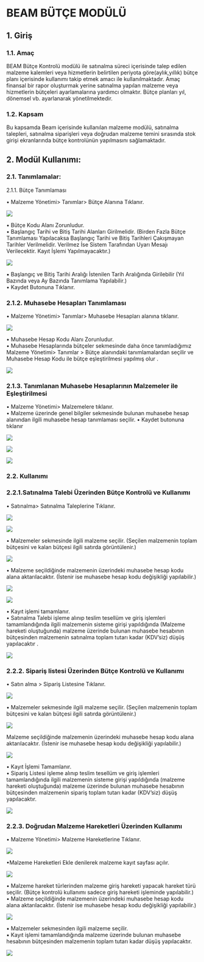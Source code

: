 # BEAM BÜTÇE MODÜLÜ

## 1. Giriş

### 1.1. Amaç

BEAM Bütçe Kontrolü modülü ile satınalma süreci içerisinde talep edilen malzeme kalemleri veya hizmetlerin 
belirtilen periyota göre(aylık,yıllık) bütçe planı içerisinde kullanımı takip etmek amacı ile kullanılmaktadır.
Amaç finansal bir rapor oluşturmak yerine satınalma yapılan malzeme veya hizmetlerin bütçeleri ayarlamalarına 
yardımcı olmaktır. Bütçe planları yıl, dönemsel vb. ayarlanarak yönetilmektedir. 

### 1.2. Kapsam

Bu kapsamda Beam içerisinde kullanılan malzeme modülü, satınalma talepleri, satınalma siparişleri veya 
doğrudan malzeme temini sırasında stok girişi ekranlarında bütçe kontrolünün yapılmasını sağlamaktadır. 

## 2. Modül Kullanımı:

### 2.1. Tanımlamalar:

2.1.1. Bütçe Tanımlaması


• Malzeme Yönetimi> Tanımlar> Bütçe Alanına Tıklanır.


![](https://docsbimser.blob.core.windows.net/imagecontainer/Butce_tanim_p-99746489-5bd5-4553-a7db-023844034a69.png)

• Bütçe Kodu Alanı Zorunludur.  
• Başlangıç Tarihi ve Bitiş Tarihi Alanları Girilmelidir. (Birden Fazla Bütçe Tanımlaması 
Yapılacaksa Başlangıç Tarihi ve Bitiş Tarihleri Çakışmayan Tarihler Verilmelidir. Verilmez İse 
Sistem Tarafından Uyarı Mesajı Verilecektir. Kayıt İşlemi Yapılmayacaktır.)


![](https://docsbimser.blob.core.windows.net/imagecontainer/Butce_tanim_p2-7d5862f6-f497-497f-a5b7-eb69cfa343b5.png)

▪ Başlangıç ve Bitiş Tarihi Aralığı İstenilen Tarih Aralığında Girilebilir (Yıl Bazında veya Ay 
 Bazında Tanımlama Yapılabilir.)  
• Kaydet Butonuna Tıklanır. 

### 2.1.2. Muhasebe Hesapları Tanımlaması 

• Malzeme Yönetimi> Tanımlar> Muhasebe Hesapları alanına tıklanır. 

![](https://docsbimser.blob.core.windows.net/imagecontainer/Butce_tanim_p4-1dca991d-c70f-480f-8bde-823f67665084.png)

• Muhasebe Hesap Kodu Alanı Zorunludur.  
• Muhasebe Hesaplarında bütçeler sekmesinde daha önce tanımladığımız Malzeme Yönetimi> Tanımlar > Bütçe alanındaki tanımlamalardan seçilir ve Muhasebe Hesap Kodu ile bütçe eşleştirilmesi yapılmış olur .

![](https://docsbimser.blob.core.windows.net/imagecontainer/Butc_Tanim_p5-665a459a-19dc-49ab-9f49-338583891c2c.png)

### 2.1.3. Tanımlanan Muhasebe Hesaplarının Malzemeler ile Eşleştirilmesi

• Malzeme Yönetimi> Malzemelere tıklanır.  
 • Malzeme üzerinde genel bilgiler sekmesinde bulunan muhasebe hesap alanından ilgili muhasebe hesap 
tanımlaması seçilir. 
• Kaydet butonuna tıklanır

![](https://docsbimser.blob.core.windows.net/imagecontainer/Butce_tanim_p6-a4988d15-fc90-43d6-bbcf-a3ed7c346a08.png)

![](https://docsbimser.blob.core.windows.net/imagecontainer/Butce_tanim_p7-7a044182-ba43-4536-b65a-fc3d5f5d488a.png)

![](https://docsbimser.blob.core.windows.net/imagecontainer/Butce_tanim_p8-362a32e6-ba0a-448f-9a58-83241fa13a18.png)

### 2.2. Kullanımı 

### 2.2.1.Satınalma Talebi Üzerinden Bütçe Kontrolü ve Kullanımı 

• Satınalma> Satınalma Taleplerine Tıklanır. 

![](https://docsbimser.blob.core.windows.net/imagecontainer/Butce_tanim_p9-37936ea4-3719-4a85-8f54-b93b25338ef2.png)

![](https://docsbimser.blob.core.windows.net/imagecontainer/Butce_tanim_p10-26e96c75-bc0f-432d-850e-c0b4fcc18cfc.png)

• Malzemeler sekmesinde ilgili malzeme seçilir. (Seçilen malzemenin toplam bütçesini ve kalan bütçesi ilgili 
satırda görüntülenir.)

![](https://docsbimser.blob.core.windows.net/imagecontainer/Butce_tanim_p11-ea3c55c3-0a34-498c-923b-f7a97d2b635d.png)

• Malzeme seçildiğinde malzemenin üzerindeki muhasebe hesap kodu alana aktarılacaktır. (İstenir ise 
muhasebe hesap kodu değişikliği yapılabilir.) 

![](https://docsbimser.blob.core.windows.net/imagecontainer/Butce_tanim_p12-f539a578-fdca-41c1-8510-ff95a20eec72.png)

![](https://docsbimser.blob.core.windows.net/imagecontainer/Butce_tanim_p13-75baa527-f011-4331-9b6d-0051769226f0.png)

• Kayıt işlemi tamamlanır.   
 • Satınalma Talebi işleme alınıp teslim tesellüm ve giriş işlemleri tamamlandığında ilgili malzemenin sisteme 
girişi yapıldığında (Malzeme hareketi oluştuğunda) malzeme üzerinde bulunan muhasebe hesabının 
bütçesinden malzemenin satınalma toplam tutarı kadar (KDV’siz) düşüş yapılacaktır .

![](https://docsbimser.blob.core.windows.net/imagecontainer/Butce_tanim_p14-a1dafbac-ed49-4c4d-be8f-a1d606910608.png)

### 2.2.2. Sipariş listesi Üzerinden Bütçe Kontrolü ve Kullanımı

• Satın alma > Sipariş Listesine Tıklanır.


![](https://docsbimser.blob.core.windows.net/imagecontainer/Butce_tanim_p15-ef07b396-43a5-4ee0-ba2d-cb7ec45bb5bf.png)

• Malzemeler sekmesinde ilgili malzeme seçilir. (Seçilen malzemenin toplam bütçesini ve kalan bütçesi ilgili 
satırda görüntülenir.) 

![](https://docsbimser.blob.core.windows.net/imagecontainer/Butce_tanim_p16-e53fddaf-27cf-4c68-acf8-706ce87f3ed2.png)

 Malzeme seçildiğinde malzemenin üzerindeki muhasebe hesap kodu alana aktarılacaktır. (İstenir ise 
muhasebe hesap kodu değişikliği yapılabilir.) 

![](https://docsbimser.blob.core.windows.net/imagecontainer/Butce_tanim_p17-34eab6fa-6491-493e-8c59-c4897d1a96d5.png)

• Kayıt İşlemi Tamamlanır.  
• Sipariş Listesi işleme alınıp teslim tesellüm ve giriş işlemleri tamamlandığında ilgili malzemenin sisteme girişi 
yapıldığında (malzeme hareketi oluştuğunda) malzeme üzerinde bulunan muhasebe hesabının bütçesinden 
malzemenin sipariş toplam tutarı kadar (KDV’siz) düşüş yapılacaktır. 


![](https://docsbimser.blob.core.windows.net/imagecontainer/Butce_tanim_p18-aa436da6-491a-41bd-97d5-109ce7cd014d.png)

### 2.2.3. Doğrudan Malzeme Hareketleri Üzerinden Kullanımı

• Malzeme Yönetimi> Malzeme Hareketlerine Tıklanır.


![](https://docsbimser.blob.core.windows.net/imagecontainer/Butce_tanim_p19-5a9c1cbb-f4fd-4c8b-a3a0-9c875f30e863.png)

•Malzeme Hareketleri Ekle denilerek malzeme kayıt sayfası açılır.

![](https://docsbimser.blob.core.windows.net/imagecontainer/Butce_tanim_p20-90cc948d-9306-4375-a6db-e11982a0e483.png)

• Malzeme hareket türlerinden malzeme giriş hareketi yapacak hareket türü seçilir. (Bütçe kontrolü kullanımı 
sadece giriş hareketi işleminde yapılabilir.)   
 • Malzeme seçildiğinde malzemenin üzerindeki muhasebe hesap kodu alana aktarılacaktır. (İstenir ise 
muhasebe hesap kodu değişikliği yapılabilir.)

![](https://docsbimser.blob.core.windows.net/imagecontainer/Butce_tanim_p21-e861a7b3-1730-4235-8869-f7fce1346c12.png)

▪ Malzemeler sekmesinden ilgili malzeme seçilir.   
 ▪ Kayıt işlemi tamamlandığında malzeme üzerinde bulunan muhasebe hesabının bütçesinden malzemenin 
toplam tutarı kadar düşüş yapılacaktır. 

![](https://docsbimser.blob.core.windows.net/imagecontainer/Butce_tanim_p22-20e87ee8-562c-4959-a0af-33c251788f8d.png)

